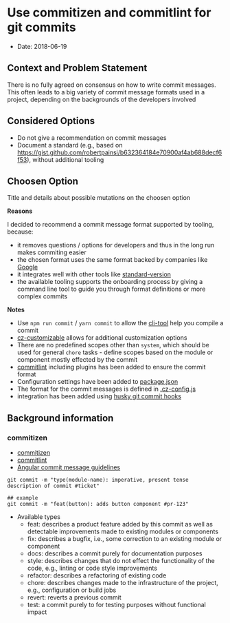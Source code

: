 
# Use commitizen and commitlint for git commits

* Date: 2018-06-19

## Context and Problem Statement

There is no fully agreed on consensus on how to write commit messages.
This often leads to a big variety of commit message formats used in a project, depending on the backgrounds of the developers involved

## Considered Options

* Do not give a recommendation on commit messages
* Document a standard (e.g., based on https://gist.github.com/robertpainsi/b632364184e70900af4ab688decf6f53), without additional tooling

## Choosen Option

Title and details about possible mutations on the choosen option

**Reasons**

I decided to recommend a commit message format supported by tooling, because:

* it removes questions / options for developers and thus in the long run makes commiting easier
* the chosen format uses the same format backed by companies like [Google](https://github.com/angular/angular/blob/master/CONTRIBUTING.md#commit)
* it integrates well with other tools like [standard-version](https://github.com/conventional-changelog/standard-version)
* the available tooling supports the onboarding process by giving a command line tool to guide you through format definitions or more complex commits

**Notes**

* Use `npm run commit` / `yarn commit` to allow the [cli-tool](https://github.com/commitizen/cz-cli) help you compile a commit
* [cz-customizable](https://github.com/leonardoanalista/cz-customizable) allows for additional customization options
* There are no predefined scopes other than `system`, which should be used for general `chore` tasks - define scopes based on the module or component mostly effected by the commit
* [commitlint](https://github.com/marionebl/commitlint) including plugins has been added to ensure the commit format
* Configuration settings have been added to [package.json](../../package.json)
* The format for the commit messages is defined in [.cz-config.js](../../.cz-config.js)
* integration has been added using [husky git commit hooks](0002-use-husky-for-git-hooks.md)

## Background information

### commitizen

* [commitizen](https://github.com/commitizen/cz-cli)
* [commitlint](https://github.com/marionebl/commitlint)
* [Angular commit message guidelines](https://github.com/angular/angular/blob/master/CONTRIBUTING.md#commit)

```shell
git commit -m "type(module-name): imperative, present tense description of commit #ticket"

## example
git commit -m "feat(button): adds button component #pr-123"
```

* Available types
  - feat: describes a product feature added by this commit as well as detectable improvements made to existing modules or components
  - fix: describes a bugfix, i.e., some correction to an existing module or component
  - docs: describes a commit purely for documentation purposes
  - style: describes changes that do not effect the functionality of the code, e.g., linting or code style improvements
  - refactor: describes a refactoring of existing code
  - chore: describes changes made to the infrastructure of the project, e.g., configuration or build jobs
  - revert: reverts a previous commit
  - test: a commit purely to for testing purposes without functional impact
